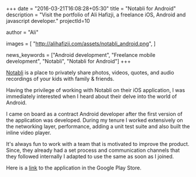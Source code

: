 +++
date = "2016-03-21T16:08:28+05:30"
title = "Notabli for Android"
description = "Visit the portfolio of Ali Hafizji, a freelance iOS, Android and javascript developer."
projectId=10

author      = "Ali"

images       = [
                "http://alihafizji.com/assets/notabli_android.png",
              ]
              
news_keywords = ["Android development", "Freelance mobile development", "Notabli", "Notabli for Android"]
+++

<a href="https://www.notabli.com/" target="_blank">Notabli</a> is a place to privately share photos, videos, quotes, and audio recordings of your kids with family & friends.

Having the privilege of working with Notabli on their iOS application, I was immediately interested when I heard about their delve into the world of Android.

I came on board as a contract Android developer after the first version of the application was developed. During my tenure I worked extensively on the networking layer, performance, adding a unit test suite and also built the inline video player.

It's always fun to work with a team that is motivated to improve the product. Since, they already had a set process and communication channels that they followed internally I adapted to use the same as soon as I joined.

Here is a <a href="https://play.google.com/store/apps/details?id=com.notabli" target="_blank">link</a> to the application in the Google Play Store.